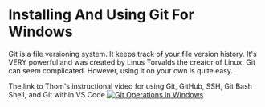 # Installing And Using Git For Windows
Git is a file versioning system. It keeps track of your file version history. It's VERY powerful and was created by Linus Torvalds the creator of Linux. Git can seem complicated. However, using it on your own is quite easy.

The link to Thom's instructional video for using Git, GitHub, SSH, Git Bash Shell, and Git within VS Code  [![Git Operations In Windows](IMLAI_Python_Install_Setup_Test.png)](https://youtu.be/7zPTzOv4Ico "Git Operations In Windows")
